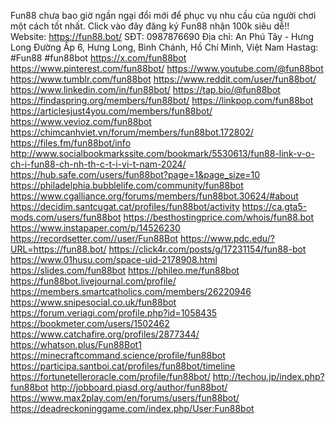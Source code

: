 Fun88 chưa bao giờ ngần ngại đổi mới để phục vụ nhu cầu của người chơi một cách tốt nhất. Click vào đây đăng ký Fun88 nhận 100k siêu dễ!!
Website: https://fun88.bot/
SĐT: 0987876690
Địa chỉ: An Phú Tây - Hưng Long Đường Ấp 6, Hưng Long, Bình Chánh, Hồ Chí Minh, Việt Nam
Hastag: #Fun88 #fun88bot
https://x.com/fun88bot
https://www.pinterest.com/fun88bot/
https://www.youtube.com/@fun88bot
https://www.tumblr.com/fun88bot
https://www.reddit.com/user/fun88bot/
https://www.linkedin.com/in/fun88bot/
https://tap.bio/@fun88bot
https://findaspring.org/members/fun88bot/
https://linkpop.com/fun88bot
https://articlesjust4you.com/members/fun88bot/
https://www.vevioz.com/fun88bot
https://chimcanhviet.vn/forum/members/fun88bot.172802/
https://files.fm/fun88bot/info
http://www.socialbookmarkssite.com/bookmark/5530613/fun88-link-v-o-ch-i-fun88-ch-nh-th-c-t-i-vi-t-nam-2024/
https://hub.safe.com/users/fun88bot?page=1&page_size=10
https://philadelphia.bubblelife.com/community/fun88bot
https://www.cgalliance.org/forums/members/fun88bot.30624/#about
https://decidim.santcugat.cat/profiles/fun88bot/activity
https://ca.gta5-mods.com/users/fun88bot
https://besthostingprice.com/whois/fun88.bot
https://www.instapaper.com/p/14526230
https://recordsetter.com//user/Fun88Bot
https://www.pdc.edu/?URL=https://fun88.bot/
https://click4r.com/posts/g/17231154/fun88-bot
https://www.01husu.com/space-uid-2178908.html
https://slides.com/fun88bot
https://phileo.me/fun88bot
https://fun88bot.livejournal.com/profile/
https://members.smartcatholics.com/members/26220946
https://www.snipesocial.co.uk/fun88bot
https://forum.veriagi.com/profile.php?id=1058435
https://bookmeter.com/users/1502462
https://www.catchafire.org/profiles/2877344/
https://whatson.plus/Fun88Bot1
https://minecraftcommand.science/profile/fun88bot
https://participa.santboi.cat/profiles/fun88bot/timeline
https://fortunetelleroracle.com/profile/fun88bot/
http://techou.jp/index.php?fun88bot
http://jobboard.piasd.org/author/fun88bot/
https://www.max2play.com/en/forums/users/fun88bot/
https://deadreckoninggame.com/index.php/User:Fun88bot







